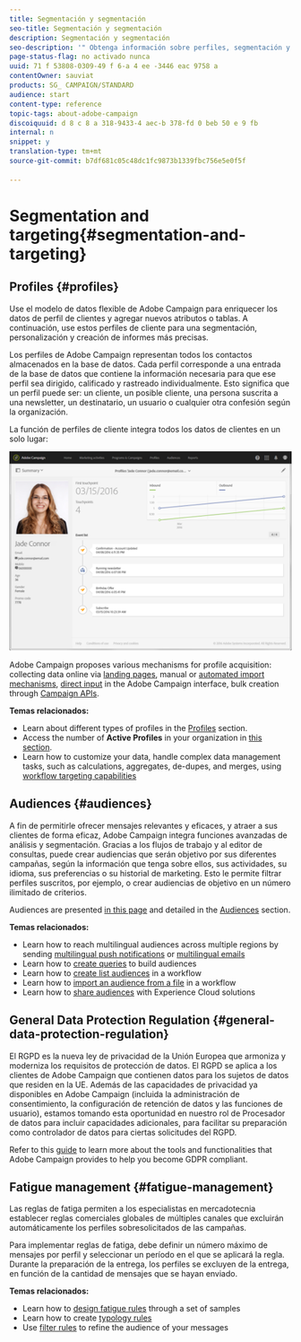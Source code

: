 ```yaml
---
title: Segmentación y segmentación
seo-title: Segmentación y segmentación
description: Segmentación y segmentación
seo-description: '" Obtenga información sobre perfiles, segmentación y creación de audiencias en Campaign: crear audiencias, importar contactos comparta audiencias con soluciones de Experience Cloud y evitar fatiga de marketing».'
page-status-flag: no activado nunca
uuid: 71 f 53808-0309-49 f 6-a 4 ee -3446 eac 9758 a
contentOwner: sauviat
products: SG_ CAMPAIGN/STANDARD
audience: start
content-type: reference
topic-tags: about-adobe-campaign
discoiquuid: d 8 c 8 a 318-9433-4 aec-b 378-fd 0 beb 50 e 9 fb
internal: n
snippet: y
translation-type: tm+mt
source-git-commit: b7df681c05c48dc1fc9873b1339fbc756e5e0f5f

---
```



# Segmentation and targeting{#segmentation-and-targeting}

## Profiles {#profiles}

Use el modelo de datos flexible de Adobe Campaign para enriquecer los datos de perfil de clientes y agregar nuevos atributos o tablas. A continuación, use estos perfiles de cliente para una segmentación, personalización y creación de informes más precisas.

Los perfiles de Adobe Campaign representan todos los contactos almacenados en la base de datos. Cada perfil corresponde a una entrada de la base de datos que contiene la información necesaria para que ese perfil sea dirigido, calificado y rastreado individualmente. Esto significa que un perfil puede ser: un cliente, un posible cliente, una persona suscrita a una newsletter, un destinatario, un usuario o cualquier otra confesión según la organización.

La función de perfiles de cliente integra todos los datos de clientes en un solo lugar:

![](assets/mkt_hist_view.png)

Adobe Campaign proposes various mechanisms for profile acquisition: collecting data online via [landing pages](../../channels/using/about-landing-pages.md), manual or [automated import mechanisms](../../automating/using/about-data-import-and-export.md), [direct input](../../audiences/using/creating-profiles.md) in the Adobe Campaign interface, bulk creation through [Campaign APIs](https://docs.campaign.adobe.com/doc/standard/en/api/ACS_API.html).

**Temas relacionados:**

* Learn about different types of profiles in the [Profiles](../../audiences/using/about-profiles.md) section.
* Access the number of **Active Profiles** in your organization in [this section](../../audiences/using/active-profiles.md).
* Learn how to customize your data, handle complex data management tasks, such as calculations, aggregates, de-dupes, and merges, using [workflow targeting capabilities](../../automating/using/about-targeting-activities.md)

## Audiences {#audiences}

A fin de permitirle ofrecer mensajes relevantes y eficaces, y atraer a sus clientes de forma eficaz, Adobe Campaign integra funciones avanzadas de análisis y segmentación. Gracias a los flujos de trabajo y al editor de consultas, puede crear audiencias que serán objetivo por sus diferentes campañas, según la información que tenga sobre ellos, sus actividades, su idioma, sus preferencias o su historial de marketing. Esto le permite filtrar perfiles suscritos, por ejemplo, o crear audiencias de objetivo en un número ilimitado de criterios.

Audiences are presented [in this page](../../audiences/using/about-audiences.md) and detailed in the [Audiences](../../audiences/using/creating-audiences.md) section.

**Temas relacionados:**

* Learn how to reach multilingual audiences across multiple regions by sending [multilingual push notifications](../../channels/using/creating-a-multilingual-push-notification.md) or [multilingual emails](../../channels/using/creating-a-multilingual-email.md)
* Learn how to [create queries](../../audiences/using/creating-audiences.md#creating-query-audiences) to build audiences
* Learn how to [create list audiences](../../audiences/using/creating-audiences.md#creating-list-audiences) in a workflow
* Learn how to [import an audience from a file](../../audiences/using/creating-audiences.md#creating-file-audiences) in a workflow
* Learn how to [share audiences](../../audiences/using/creating-audiences.md#creating-experience-cloud-audiences) with Experience Cloud solutions

## General Data Protection Regulation {#general-data-protection-regulation}

El RGPD es la nueva ley de privacidad de la Unión Europea que armoniza y moderniza los requisitos de protección de datos. El RGPD se aplica a los clientes de Adobe Campaign que contienen datos para los sujetos de datos que residen en la UE. Además de las capacidades de privacidad ya disponibles en Adobe Campaign (incluida la administración de consentimiento, la configuración de retención de datos y las funciones de usuario), estamos tomando esta oportunidad en nuestro rol de Procesador de datos para incluir capacidades adicionales, para facilitar su preparación como controlador de datos para ciertas solicitudes del RGPD.

Refer to this [guide](https://docs.campaign.adobe.com/doc/standard/getting_started/en/ACS_GDPR.html) to learn more about the tools and functionalities that Adobe Campaign provides to help you become GDPR compliant.

## Fatigue management {#fatigue-management}

Las reglas de fatiga permiten a los especialistas en mercadotecnia establecer reglas comerciales globales de múltiples canales que excluirán automáticamente los perfiles sobresolicitados de las campañas.

Para implementar reglas de fatiga, debe definir un número máximo de mensajes por perfil y seleccionar un período en el que se aplicará la regla. Durante la preparación de la entrega, los perfiles se excluyen de la entrega, en función de la cantidad de mensajes que se hayan enviado.

**Temas relacionados:**

* Learn how to [design fatigue rules](../../administration/using/fatigue-rules.md#examples) through a set of samples
* Learn how to create [typology rules](../../administration/using/about-typology-rules.md)
* Use [filter rules](../../administration/using/filtering-rules.md) to refine the audience of your messages
